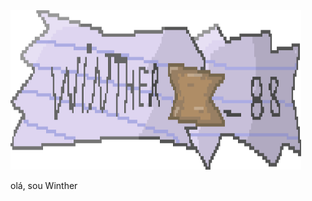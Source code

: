 <div class="right"> <img src="https://github.com/Winther88/Winther88/blob/main/github%20readme%20banner.png" alt="Winther" width="465" height="255"/> </a> </p>
olá, sou Winther
